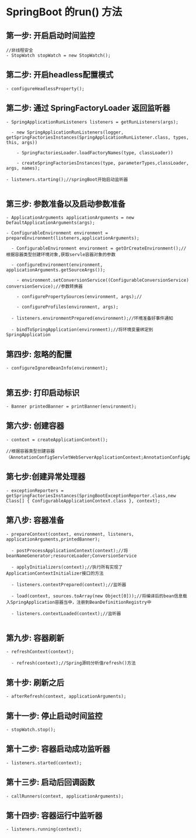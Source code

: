 # SpringBoot 的run() 方法

## 第一步: 开启启动时间监控

```
//非线程安全
- StopWatch stopWatch = new StopWatch();

```

## 第二步: 开启headless配置模式

```
- configureHeadlessProperty();

```

## 第二步: 通过 SpringFactoryLoader 返回监听器

````
- SpringApplicationRunListeners listeners = getRunListeners(args);
  
  - new SpringApplicationRunListeners(logger, getSpringFactoriesInstances(SpringApplicationRunListener.class, types, this, args))
    
    - SpringFactoriesLoader.loadFactoryNames(type, classLoader))
    
    - createSpringFactoriesInstances(type, parameterTypes,classLoader, args, names);
    
- listeners.starting();//springBoot开始启动监听器


````

## 第三步: 参数准备以及启动参数准备

```
- ApplicationArguments applicationArguments = new DefaultApplicationArguments(args);

- ConfigurableEnvironment environment = prepareEnvironment(listeners,applicationArguments);
  
  - ConfigurableEnvironment environment = getOrCreateEnvironment();//根据容器类型创建环境对象,获取servle容器对象的参数
  
  - configureEnvironment(environment, applicationArguments.getSourceArgs());
  
    - environment.setConversionService((ConfigurableConversionService) conversionService);//参数转换器
    
    - configurePropertySources(environment, args);//
    
    - configureProfiles(environment, args);

  - listeners.environmentPrepared(environment);//环境准备好事件通知
  
  - bindToSpringApplication(environment);//将环境变量绑定到SpringApplication

```

## 第四步: 忽略的配置

````
- configureIgnoreBeanInfo(environment);
  
````

## 第五步: 打印启动标识

```
- Banner printedBanner = printBanner(environment);

```

## 第六步: 创建容器
			
```
- context = createApplicationContext(); 

//根据容器类型创建容器（AnnotationConfigServletWebServerApplicationContext;AnnotationConfigApplicationContext）

```

## 第七步:创建异常处理器

```
- exceptionReporters = getSpringFactoriesInstances(SpringBootExceptionReporter.class,new Class[] { ConfigurableApplicationContext.class }, context);

```

## 第八步: 容器准备

```
- prepareContext(context, environment, listeners, applicationArguments,printedBanner);
  
  - postProcessApplicationContext(context);//将 beanNameGenerator;resourceLoader;ConversionService
  
  - applyInitializers(context);//执行所有实现了ApplicationContextInitializer接口的方法
  
  - listeners.contextPrepared(context);//监听器
  
  - load(context, sources.toArray(new Object[0]));//将编译后的bean信息载入SpringApplication容器当中，注册到BeanDefinitionRegistry中

  - listeners.contextLoaded(context);//监听器


```

## 第九步: 容器刷新

```
- refreshContext(context);

  - refresh(context);//Spring源码分析值refresh()方法

```

## 第十步: 刷新之后

```
- afterRefresh(context, applicationArguments);

```


## 第十一步: 停止启动时间监控

```
- stopWatch.stop();

```


## 第十二步: 容器启动成功监听器

```
- listeners.started(context);

```

## 第十三步: 启动后回调函数

```
- callRunners(context, applicationArguments);

```


## 第十四步: 容器运行中监听器

```
- listeners.running(context);

```

